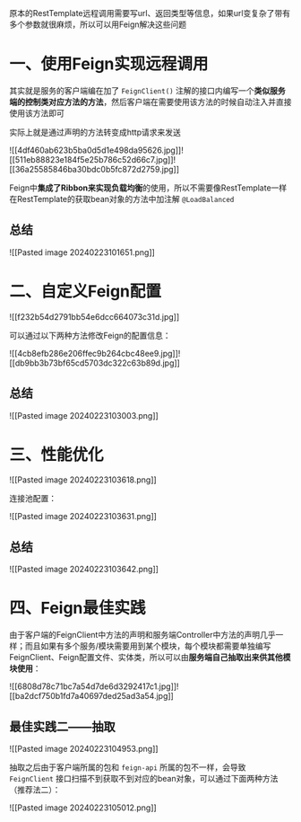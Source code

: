 原本的RestTemplate远程调用需要写url、返回类型等信息，如果url变复杂了带有多个参数就很麻烦，所以可以用Feign解决这些问题

# 一、使用Feign实现远程调用

其实就是服务的客户端编在加了 `FeignClient()` 注解的接口内编写一个**类似服务端的控制类对应方法的方法**，然后客户端在需要使用该方法的时候自动注入并直接使用该方法即可

实际上就是通过声明的方法转变成http请求来发送

![[4df460ab623b5ba0d5d1e498da95626.jpg]]![[511eb88823e184f5e25b786c52d66c7.jpg]]![[36a25585846ba30bdc0b5fc872d2759.jpg]]

Feign中**集成了Ribbon来实现负载均衡**的使用，所以不需要像RestTemplate一样在RestTemplate的获取bean对象的方法中加注解 `@LoadBalanced`

## 总结

![[Pasted image 20240223101651.png]]

# 二、自定义Feign配置

![[f232b54d2791bb54e6dcc664073c31d.jpg]]

可以通过以下两种方法修改Feign的配置信息：

![[4cb8efb286e206ffec9b264cbc48ee9.jpg]]![[db9bb3b73bf65cd5703dc322c63b89d.jpg]]

## 总结

![[Pasted image 20240223103003.png]]

# 三、性能优化

![[Pasted image 20240223103618.png]]

连接池配置：

![[Pasted image 20240223103631.png]]

## 总结

![[Pasted image 20240223103642.png]]

# 四、Feign最佳实践

由于客户端的FeignClient中方法的声明和服务端Controller中方法的声明几乎一样；而且如果有多个服务/模块需要用到某个模块，每个模块都需要单独编写FeignClient、Feign配置文件、实体类，所以可以由**服务端自己抽取出来供其他模块使用**：

![[6808d78c71bc7a54d7de6d3292417c1.jpg]]![[ba2dcf750b1fd7a40697ded25ad3a54.jpg]]

## 最佳实践二——抽取

![[Pasted image 20240223104953.png]]

抽取之后由于客户端所属的包和 `feign-api` 所属的包不一样，会导致 `FeignClient` 接口扫描不到获取不到对应的bean对象，可以通过下面两种方法（推荐法二）：

![[Pasted image 20240223105012.png]]

